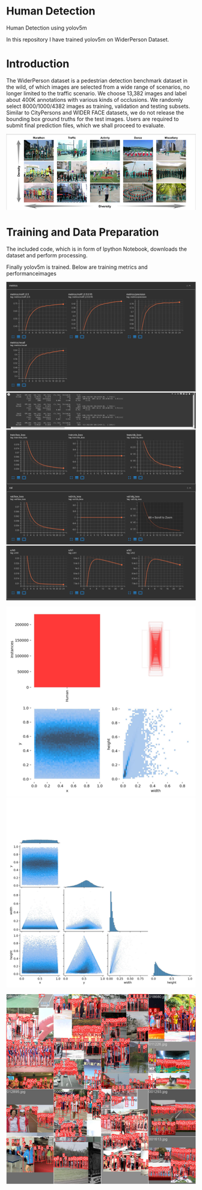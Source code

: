# Human Detection
Human Detection using yolov5m


In this repository I have trained yolov5m on WiderPerson Dataset.




# Introduction

The WiderPerson dataset is a pedestrian detection benchmark dataset in the wild, of which images are selected from a wide range of scenarios, no longer limited to the traffic scenario. We choose 13,382 images and label about 400K annotations with various kinds of occlusions. We randomly select 8000/1000/4382 images as training, validation and testing subsets. Similar to CityPersons and WIDER FACE datasets, we do not release the bounding box ground truths for the test images. Users are required to submit final prediction files, which we shall proceed to evaluate.


![image](./dataset.png)

# Training and Data Preparation

The included code, which is in form of Ipython Notebook, downloads the dataset and perform processing.

Finally yolov5m is trained. Below are training metrics and performanceimages

![image](./training_metrics.png)
![image](./training_logs.png)
![image](./training_loss.png)
![image](./training_lr.png)

![image](./labels.jpg)
![image](./labels_correlogram.jpg)

![image](./train_batch2.jpg)



